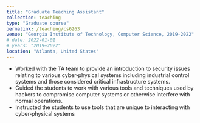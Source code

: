 ```yaml
---
title: "Graduate Teaching Assistant"
collection: teaching
type: "Graduate course"
permalink: /teaching/cs6263
venue: "Georgia Institute of Technology, Computer Science, 2019-2022"
# date: 2022-01-01
# years: "2019–2022"
location: "Atlanta, United States"
---
```

* Worked with the TA team to provide an introduction to security issues relating to various cyber‑physical
systems including industrial control systems and those considered critical infrastructure systems.
* Guided the students to work with various tools and techniques used by hackers to compromise computer
systems or otherwise interfere with normal operations.
* Instructed the students to use tools that are unique to interacting with cyber‑physical systems

<!-- Heading 1
======

Heading 2
======

Heading 3
====== -->
